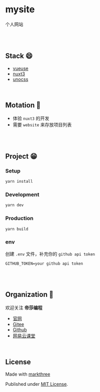 # mysite

个人网站

<br />
<br />

## Stack 😄

- [vueuse](https://vueuse.org/)
- [nuxt3](https://v3.nuxtjs.org/)
- [unocss](https://github.com/unocss/unocss)

<br />

## Motation 🤗

- 体验 `nuxt3` 的开发
- 需要 `website` 来存放项目列表

<br />
<br />

## Project 😁

### Setup

```bash
yarn install
```

### Development

```bash
yarn dev
```

### Production

```bash
yarn build
```

### env

创建 `.env` 文件，补充你的 `github api token`

```env
GITHUB_TOKEN=your github api token
```

<br />
<br />

## Organization 🦔

欢迎关注 **帝莎编程**

- [官网](http://dishaxy.dishait.cn/)
- [Gitee](https://gitee.com/dishait)
- [Github](https://github.com/dishait)
- [网易云课堂](https://study.163.com/provider/480000001892585/index.htm?share=2&shareId=480000001892585)

<br />

## License

Made with [markthree](https://mt3.netlify.app/)

Published under [MIT License](./LICENSE).
